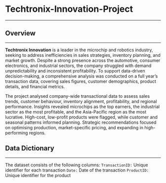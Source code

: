 # Techtronix-Innovation-Project
---
## Overview
---
**Techtronix Innovation** is a leader in the microchip and robotics industry, seeking to address inefficiencies in sales strategies, inventory planning, and market growth. Despite a strong presence across the automotive, consumer electronics, and industrial sectors, the company struggled with demand unpredictability and inconsistent profitability. To support data-driven decision-making, a comprehensive analysis was conducted on a full year’s transaction data, covering sales figures, customer demographics, product details, and financial metrics.

The project analysed company-wide transactional data to assess sales trends, customer behaviour, inventory alignment, profitability, and regional performance. Insights revealed microchips as the top earners, the industrial sector as the most profitable, and the Asia-Pacific region as the most lucrative. High-cost, low-profit products were flagged, while customer and seasonal patterns informed planning. Strategic recommendations focused on optimising production, market-specific pricing, and expanding in high-performing regions.

## Data Dictionary
---
The dataset consists of the following columns:
`TransactionID:` Unique identifier for each transaction 
`Date:` Date of the transaction
`ProductID:` Unique identifier for the product


